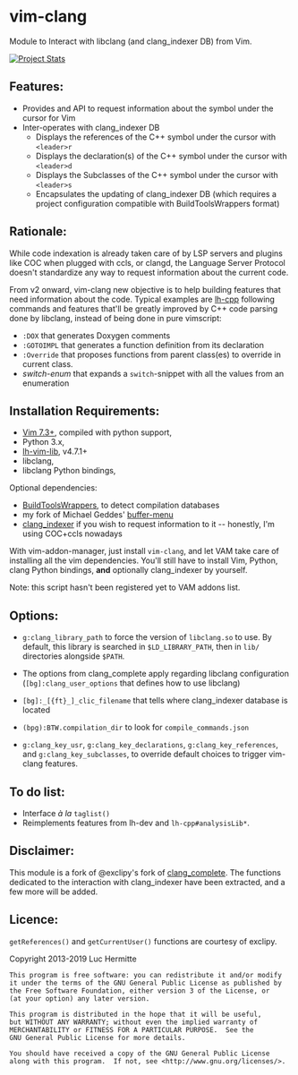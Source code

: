 vim-clang
=========

Module to Interact with libclang (and clang\_indexer DB) from Vim.

[![Project Stats](https://www.openhub.net/p/21020/widgets/project_thin_badge.gif)](https://www.openhub.net/p/21020)

Features:
---------
* Provides and API to request information about the symbol under the cursor for Vim
* Inter-operates with clang\_indexer DB
    * Displays the references of the C++ symbol under the cursor with `<leader>r`
    * Displays the declaration(s) of the C++ symbol under the cursor with `<leader>d`
    * Displays the Subclasses of the C++ symbol under the cursor with `<leader>s`
    * Encapsulates the updating of clang\_indexer DB (which requires a project
      configuration compatible with BuildToolsWrappers format)

Rationale:
----------

While code indexation is already taken care of by LSP servers and plugins like
COC when plugged with ccls, or clangd, the Language Server Protocol doesn't
standardize any way to request information about the current code.

From v2 onward, vim-clang new objective is to help building features that need
information about the code. Typical examples are
[lh-cpp](https://github.com/LucHermitte/lh-cpp) following commands and
features that'll be greatly improved by C++ code parsing done by libclang,
instead of being done in pure vimscript:
- `:DOX` that generates Doxygen comments
- `:GOTOIMPL` that generates a function definition from its declaration
- `:Override` that proposes functions from parent class(es) to override in
  current class.
- _switch-enum_ that expands a `switch`-snippet with all the values from an
  enumeration

Installation Requirements:
-------------------------
* [Vim 7.3+](http://www.vim.org), compiled with python support,
* Python 3.x,
* [lh-vim-lib](http://github.com/LucHermitte/lh-vim), v4.7.1+
* libclang,
* libclang Python bindings,

Optional dependencies:

* [BuildToolsWrappers](http://github.com/LucHermitte/vim-build-tools-wrapper),
  to detect compilation databases
* my fork of Michael Geddes' [buffer-menu](http://github.com/LucHermitte/lh-misc/blob/master/plugin/buffermenu.vim)
* [clang\_indexer](https://github.com/LucHermitte/clang_indexer) if you wish to request information to it -- honestly, I'm using COC+ccls nowadays

With vim-addon-manager, just install `vim-clang`, and let VAM take care of
installing all the vim dependencies. You'll still have to install Vim, Python,
clang Python bindings, **and** optionally clang\_indexer by yourself.

Note: this script hasn't been registered yet to VAM addons list.

Options:
--------
* `g:clang_library_path` to force the version of `libclang.so` to use. By
  default, this library is searched in `$LD_LIBRARY_PATH`, then in `lib/`
  directories alongside `$PATH`.
* The options from clang\_complete apply regarding libclang configuration
  (`[bg]:clang_user_options` that defines how to use libclang)
* `[bg]:_[{ft}_]_clic_filename` that tells where clang\_indexer database is
  located
* `(bpg):BTW.compilation_dir` to look for `compile_commands.json`

* `g:clang_key_usr`, `g:clang_key_declarations`, `g:clang_key_references`, and
  `g:clang_key_subclasses`, to override default choices to trigger vim-clang
  features.

To do list:
-----------
* Interface _à la_ `taglist()`
* Reimplements features from lh-dev and `lh-cpp#analysisLib*`.


Disclaimer:
-----------
This module is a fork of @exclipy's fork of
[clang\_complete](<https://github.com/exclipy/clang_complete>).
The functions dedicated to the interaction with clang\_indexer have been extracted,
and a few more will be added.


Licence:
--------
`getReferences()` and `getCurrentUser()` functions are courtesy of exclipy.

Copyright 2013-2019 Luc Hermitte

    This program is free software: you can redistribute it and/or modify
    it under the terms of the GNU General Public License as published by
    the Free Software Foundation, either version 3 of the License, or
    (at your option) any later version.

    This program is distributed in the hope that it will be useful,
    but WITHOUT ANY WARRANTY; without even the implied warranty of
    MERCHANTABILITY or FITNESS FOR A PARTICULAR PURPOSE.  See the
    GNU General Public License for more details.

    You should have received a copy of the GNU General Public License
    along with this program.  If not, see <http://www.gnu.org/licenses/>.
